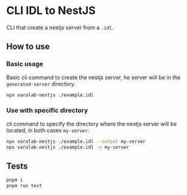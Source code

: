 # CLI IDL to NestJS

CLI that create a nestjs server from a `.idl`.

## How to use

### Basic usage

Basic cli command to create the nestjs server, he server will be in the `generated-server` directory.

```bash
npx varalab-nestjs ./example.idl
```

### Use with specific directory

cli command to specify the directory where the nestjs server will be located, in both cases `my-server`:

```bash
npx varalab-nestjs ./example.idl --output my-server
npx varalab-nestjs ./example.idl -o my-server
```

## Tests

```bash
pnpm i
pnpm run test
```

